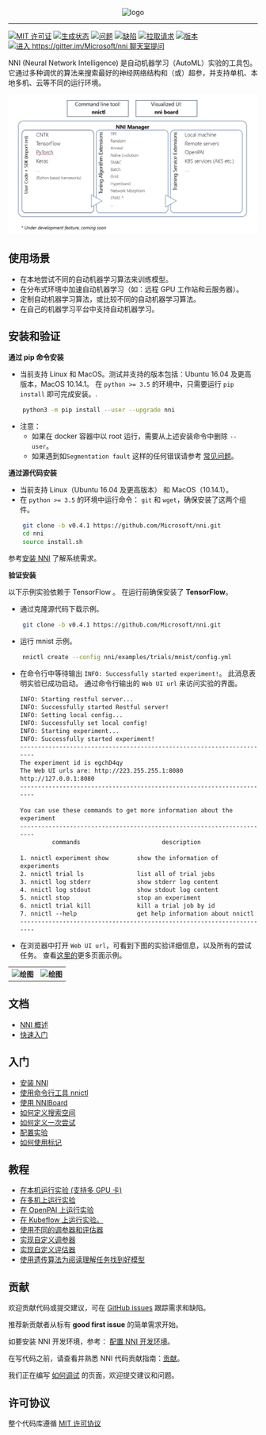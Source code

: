 <p align="center">
<img src="../docs/img/nni_logo.png" alt="logo" width="300"/>
</p>

* * *

[![MIT 许可证](https://img.shields.io/badge/license-MIT-yellow.svg)](https://github.com/Microsoft/nni/blob/master/LICENSE) [![生成状态](https://msrasrg.visualstudio.com/NNIOpenSource/_apis/build/status/Microsoft.nni)](https://msrasrg.visualstudio.com/NNIOpenSource/_build/latest?definitionId=6) [![问题](https://img.shields.io/github/issues-raw/Microsoft/nni.svg)](https://github.com/Microsoft/nni/issues?q=is%3Aissue+is%3Aopen) [![缺陷](https://img.shields.io/github/issues/Microsoft/nni/bug.svg)](https://github.com/Microsoft/nni/issues?q=is%3Aissue+is%3Aopen+label%3Abug) [![拉取请求](https://img.shields.io/github/issues-pr-raw/Microsoft/nni.svg)](https://github.com/Microsoft/nni/pulls?q=is%3Apr+is%3Aopen) [![版本](https://img.shields.io/github/release/Microsoft/nni.svg)](https://github.com/Microsoft/nni/releases) [![进入 https://gitter.im/Microsoft/nni 聊天室提问](https://badges.gitter.im/Microsoft/nni.svg)](https://gitter.im/Microsoft/nni?utm_source=badge&utm_medium=badge&utm_campaign=pr-badge&utm_content=badge)

NNI (Neural Network Intelligence) 是自动机器学习（AutoML）实验的工具包。 它通过多种调优的算法来搜索最好的神经网络结构和（或）超参，并支持单机、本地多机、云等不同的运行环境。

<p align="center">
<img src="../docs/img/nni_arch_overview.png" alt="绘图"/>
</p>

## **使用场景**

* 在本地尝试不同的自动机器学习算法来训练模型。
* 在分布式环境中加速自动机器学习（如：远程 GPU 工作站和云服务器）。
* 定制自动机器学习算法，或比较不同的自动机器学习算法。
* 在自己的机器学习平台中支持自动机器学习。

## **安装和验证**

**通过 pip 命令安装**

* 当前支持 Linux 和 MacOS。测试并支持的版本包括：Ubuntu 16.04 及更高版本，MacOS 10.14.1。 在 `python >= 3.5` 的环境中，只需要运行 `pip install` 即可完成安装。. 

```bash
    python3 -m pip install --user --upgrade nni
```

* 注意： 
  * 如果在 docker 容器中以 root 运行，需要从上述安装命令中删除 `--user`。
  * 如果遇到如`Segmentation fault` 这样的任何错误请参考 [常见问题](docs/FAQ.md)。

**通过源代码安装**

* 当前支持 Linux（Ubuntu 16.04 及更高版本） 和 MacOS（10.14.1）。 
* 在 `python >= 3.5` 的环境中运行命令： `git` 和 `wget`，确保安装了这两个组件。

```bash
    git clone -b v0.4.1 https://github.com/Microsoft/nni.git
    cd nni  
    source install.sh 
```

参考[安装 NNI](docs/Installation.md) 了解系统需求。

**验证安装**

以下示例实验依赖于 TensorFlow 。 在运行前确保安装了 **TensorFlow**。

* 通过克隆源代码下载示例。 

```bash
    git clone -b v0.4.1 https://github.com/Microsoft/nni.git
```

* 运行 mnist 示例。

```bash
    nnictl create --config nni/examples/trials/mnist/config.yml
```

* 在命令行中等待输出 `INFO: Successfully started experiment!`。 此消息表明实验已成功启动。 通过命令行输出的 `Web UI url` 来访问实验的界面。

    ```
    INFO: Starting restful server...
    INFO: Successfully started Restful server!
    INFO: Setting local config...
    INFO: Successfully set local config!
    INFO: Starting experiment...
    INFO: Successfully started experiment!
    -----------------------------------------------------------------------
    The experiment id is egchD4qy
    The Web UI urls are: http://223.255.255.1:8080   http://127.0.0.1:8080
    -----------------------------------------------------------------------
    
    You can use these commands to get more information about the experiment
    -----------------------------------------------------------------------
             commands                       description
    
    1. nnictl experiment show        show the information of experiments
    2. nnictl trial ls               list all of trial jobs
    3. nnictl log stderr             show stderr log content
    4. nnictl log stdout             show stdout log content
    5. nnictl stop                   stop an experiment
    6. nnictl trial kill             kill a trial job by id
    7. nnictl --help                 get help information about nnictl
    -----------------------------------------------------------------------
    ```
    

* 在浏览器中打开 `Web UI url`，可看到下图的实验详细信息，以及所有的尝试任务。 查看[这里的](docs/WebUI.md)更多页面示例。

<table style="border: none">
    <th><img src="../docs/img/webui_overview_page.png" alt="绘图" width="395"/></th>
    <th><img src="../docs/img/webui_trialdetail_page.png" alt="绘图" width="410"/></th>
</table>

## **文档**

* [NNI 概述](docs/Overview.md)
* [快速入门](docs/GetStarted.md)

## **入门**

* [安装 NNI](docs/Installation.md)
* [使用命令行工具 nnictl](docs/NNICTLDOC.md)
* [使用 NNIBoard](docs/WebUI.md)
* [如何定义搜索空间](docs/SearchSpaceSpec.md)
* [如何定义一次尝试](docs/howto_1_WriteTrial.md)
* [配置实验](docs/ExperimentConfig.md)
* [如何使用标记](docs/howto_1_WriteTrial.md#nni-python-annotation)

## **教程**

* [在本机运行实验 (支持多 GPU 卡)](docs/tutorial_1_CR_exp_local_api.md)
* [在多机上运行实验](docs/tutorial_2_RemoteMachineMode.md)
* [在 OpenPAI 上运行实验](docs/PAIMode.md)
* [在 Kubeflow 上运行实验。](docs/KubeflowMode.md)
* [使用不同的调参器和评估器](docs/tutorial_3_tryTunersAndAssessors.md)
* [实现自定义调参器](docs/howto_2_CustomizedTuner.md)
* [实现自定义评估器](examples/assessors/README.md)
* [使用遗传算法为阅读理解任务找到好模型](examples/trials/ga_squad/README.md)

## **贡献**

欢迎贡献代码或提交建议，可在 [GitHub issues](https://github.com/Microsoft/nni/issues) 跟踪需求和缺陷。

推荐新贡献者从标有 **good first issue** 的简单需求开始。

如要安装 NNI 开发环境，参考： [配置 NNI 开发环境](docs/SetupNNIDeveloperEnvironment.md)。

在写代码之前，请查看并熟悉 NNI 代码贡献指南：[贡献](docs/CONTRIBUTING.md)。

我们正在编写 [如何调试](docs/HowToDebug.md) 的页面，欢迎提交建议和问题。

## **许可协议**

整个代码库遵循 [MIT 许可协议](https://github.com/Microsoft/nni/blob/master/LICENSE)